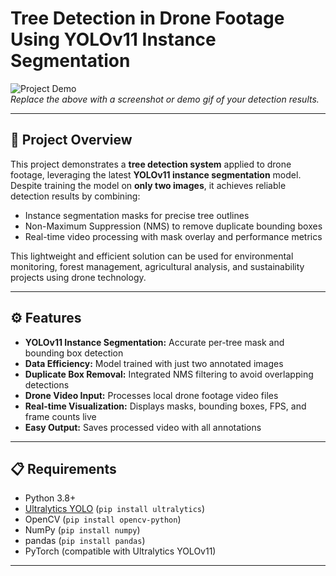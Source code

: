 # Tree Detection in Drone Footage Using YOLOv11 Instance Segmentation

![Project Demo](output.gif)  
*Replace the above with a screenshot or demo gif of your detection results.*

---

## 🚀 Project Overview

This project demonstrates a **tree detection system** applied to drone footage, leveraging the latest **YOLOv11 instance segmentation** model. Despite training the model on **only two images**, it achieves reliable detection results by combining:

- Instance segmentation masks for precise tree outlines  
- Non-Maximum Suppression (NMS) to remove duplicate bounding boxes  
- Real-time video processing with mask overlay and performance metrics  

This lightweight and efficient solution can be used for environmental monitoring, forest management, agricultural analysis, and sustainability projects using drone technology.

---

## ⚙️ Features

- **YOLOv11 Instance Segmentation:** Accurate per-tree mask and bounding box detection  
- **Data Efficiency:** Model trained with just two annotated images  
- **Duplicate Box Removal:** Integrated NMS filtering to avoid overlapping detections  
- **Drone Video Input:** Processes local drone footage video files  
- **Real-time Visualization:** Displays masks, bounding boxes, FPS, and frame counts live  
- **Easy Output:** Saves processed video with all annotations  

---

## 📋 Requirements

- Python 3.8+  
- [Ultralytics YOLO](https://github.com/ultralytics/ultralytics) (`pip install ultralytics`)  
- OpenCV (`pip install opencv-python`)  
- NumPy (`pip install numpy`)  
- pandas (`pip install pandas`)  
- PyTorch (compatible with Ultralytics YOLOv11)  

---
